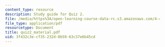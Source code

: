 ```yaml
---
content_type: resource
description: Study guide for Quiz 2.
file: /media/https%3A/open-learning-course-data-rc.s3.amazonaws.com/4-461-building-technology-i-materials-and-construction-fall-2004/3f432c3ecf35232d0b5963c37e6b45cd_quiz2_material.pdf
file_type: application/pdf
resourcetype: Document
title: quiz2_material.pdf
uid: 3f432c3e-cf35-232d-0b59-63c37e6b45cd
---
```

